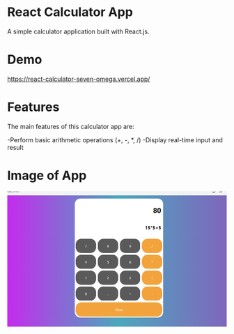 # React Calculator App

A simple calculator application built with React.js.

# Demo

https://react-calculator-seven-omega.vercel.app/

# Features

The main features of this calculator app are:

-Perform basic arithmetic operations (+, -, *, /)
-Display real-time input and result

# Image of App

![Screenshot](screenshot/Screenshot.png)
